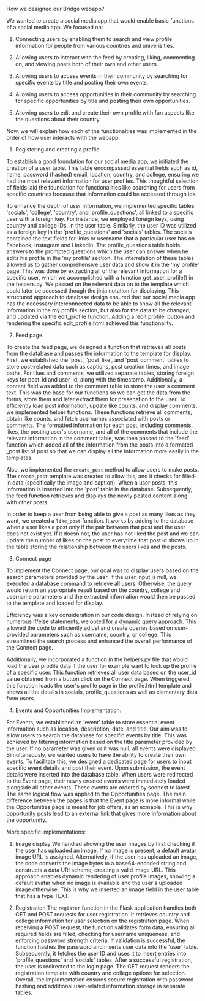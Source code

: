 How we designed our Bridge webapp?

We wanted to create a social media app that would enable basic functions of a social media app. We focused on:
1. Connecting users by enabling them to search and view profile information for people from various countries and univerisities.

2. Allowing users to interact with the feed by creating, liking, commenting on, and viewing posts both of their own and other users.

3. Allowing users to access events in their community by searching for specific events by title and posting their own events.

4. Allowing users to access opportunities in their community by searching for specific opportunities by title and posting their own opportunities.

5. Allowing users to edit and create their own profile with fun aspects like the questions about their country.


Now, we will explain how each of the functionalties was implemented in the order of how user interacts with the webapp.


1. Registering and creating a profile

To establish a good foundation for our social media app, we initiated the creation of a user table. This table encompassed essential fields such as id, name, password (hashed) email, location, country, and college, ensuring we had the most relevant information for user profiles. This thoughtful selection of fields laid the foundation for functionalities like searching for users from specific countries because that information could be accessed through ids.

To enhance the depth of user information, we implemented specific tables: 'socials', 'college', 'country', and 'profile_questions', all linked to a specific user with a foreign key. For instance, we employed foreign keys, using country and college IDs, in the user table. Similarly, the user ID was utilized as a foreign key in the 'profile_questions' and 'socials' tables. The socials contained the text fields for links or username that a particular user has on Facebook, Instagram and Linkedin. The profile_questions table holds answers to the prompted questions which the user can answer when he edits his profile in the 'my profile' section. The interrelation of these tables allowed us to gather comprehensive user data and show it in the 'my profile' page. This was done by extracting all of the relevant information for a specific user, which we accomplished with a function get_user_profile() in the helpers.py. We passed on the relevant data on to the template which could later be accessed though the jinja notation for displaying. This structured approach to database design ensured that our social media app has the necessary interconnected data to be able to show all the relevant information in the my profile section, but also for the data to be changed, and updated via the edit_profile function. Adding a 'edit profile' button and rendering the specific edit_profile.html achieved this functionality.


2. Feed page

To create the feed page, we designed a function that retrieves all posts from the database and passes the information to the template for display. First, we established the 'post', 'post_like', and 'post_comment' tables to store post-related data such as captions, post creation times, and image paths. For likes and comments, we utilized separate tables, storing foreign keys for post_id and user_id, along with the timestamp. Additionally, a content field was added to the comment table to store the user's comment text. This was the base for our functions so we can get the data from the forms, store them and later extract them for presenation to the user. To efficiently load post information, update like counts, and display comments, we implemented helper functions. These functions retrieve all comments, obtain like counts, and fetch usernames associated with posts or comments. The formatted information for each post, including comments, likes, the posting user's username, and all of the comments that include the relevant information in the comment table, was then passed to the 'feed' function which added all of the information from the posts into a formated _post list of post so that we can display all the information more easily in the templates.

Also, we implemented the `create_post` method to allow users to make posts. The `create_post` template was created to allow this, and it checks for filled-in data (specifically the image and caption). When a user posts, this information is inserted into the 'post' table in the database. Subsequently, the feed function retrieves and displays the newly posted content along with other posts.

In order to keep a user from being able to give a post as many likes as they want, we created a `like_post` function. It works by adding to the database when a user likes a post only if the pair between that post and the user does not exist yet. If it doesn not, the user has not liked the post and we can update the number of likes on the post to everytime that post id shows up in the table storing the relationship between the users likes and the posts.


3. Connect page

To implement the Connect page, our goal was to display users based on the search parameters provided by the user. If the user input is null, we executed a database command to retrieve all users. Otherwise, the query would return an appropriate result based on the country, college and username parameters and the extracted information would then be passed to the template and loaded for display.

Efficiency was a key consideration in our code design. Instead of relying on numerous if/else statements, we opted for a dynamic query approach. This allowed the code to efficiently adjust and create queries based on user-provided parameters such as username, country, or college. This streamlined the search process and enhanced the overall performance of the Connect page.

Additionally, we incorporated a function in the helpers.py file that would load the user prodile data if the user for example want to look up the profile of a specific user. This function retrieves all user data based on the user_id value obtained from a button click on the Connect page. When triggered, this function loads the user's profile page in the profile.html template and shows all the details in socials, profile_questions as well as elementary data from users.


4. Events and Opportunities Implementation:

For Events, we established an 'event' table to store essential event information such as location, description, date, and title. Our aim was to allow users to search the database for specific events by title. This was achieved by filtering information based on the title parameter provided by the user. If no parameter was given or it was null, all events were displayed. Simultaneously, we wanted users to have the ability to create their own events. To facilitate this, we designed a dedicated page for users to input specific event details and post their event. Upon submission, the event details were inserted into the database table. When users were redirected to the Event page, their newly created events were immediately loaded alongside all other events. These events are ordered by soonest to latest. The same logical flow was applied to the Opportunities page. The main difference between the pages is that the Event page is more informal while the Opportunities page is meant for job offers, as an exmaple. This is why opportunity posts lead to an external link that gives more information about the opportunity.


More specific implementations:

1. Image display
We handled showing the user images by first checking if the user has uploaded an image. If no image is present, a default avatar image URL is assigned. Alternatively, if the user has uploaded an image, the code converts the image bytes to a base64-encoded string and constructs a data URI scheme, creating a valid image URL. This approach enables dynamic rendering of user profile images, showing a default avatar when no image is available and the user's uploaded image otherwise. This is why we inserted an image field in the user table that has a type TEXT.

2. Registration
The `register` function in the Flask application handles both GET and POST requests for user registration. It retrieves country and college information for user selection on the registration page. When receiving a POST request, the function validates form data, ensuring all required fields are filled, checking for username uniqueness, and enforcing password strength criteria. If validation is successful, the function hashes the password and inserts user data into the 'user' table. Subsequently, it fetches the user ID and uses it to insert entries into 'profile_questions' and 'socials' tables. After a successful registration, the user is redirected to the login page. The GET request renders the registration template with country and college options for selection. Overall, the implementation ensures secure registration with password hashing and additional user-related information storage in separate tables.
